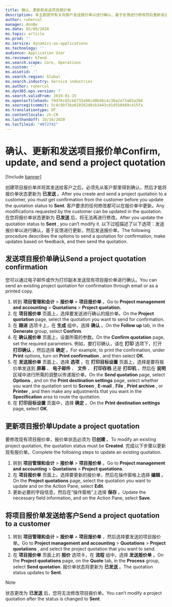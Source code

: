 ```yaml
---
title: 确认、更新和发送项目报价单
description: 本主题提供有关向客户发送报价单以进行确认、基于反馈进行修改然后重新发送报价单的信息。
author: ruhercul
manager: AnnBe
ms.date: 05/09/2020
ms.topic: article
ms.prod: ''
ms.service: dynamics-ax-applications
ms.technology: ''
audience: Application User
ms.reviewer: kfend
ms.search.scope: Core, Operations
ms.custom: ''
ms.assetid: ''
ms.search.region: Global
ms.search.industry: Service industries
ms.author: ruhercul
ms.dyn365.ops.version: 7
ms.search.validFrom: 2019-01-15
ms.openlocfilehash: f9d76c65cb6732a96cd0bd6c4c36a2a73a65a2b6
ms.sourcegitcommit: 5c4c9bf3ba018562d6cb3443c01d550489c415fa
ms.translationtype: HT
ms.contentlocale: zh-CN
ms.lasthandoff: 10/16/2020
ms.locfileid: "4072742"
---
```

# <a name="confirm-update-and-send-a-project-quotation"></a><span data-ttu-id="d1e13-103">确认、更新和发送项目报价单</span><span class="sxs-lookup"><span data-stu-id="d1e13-103">Confirm, update, and send a project quotation</span></span>

[!include [banner](../includes/banner.md)]

<span data-ttu-id="d1e13-104">创建项目报价单并将其发送给客户之后，必须先从客户那里得到确认，然后才能将报价单状态更新为 **已发送** 。</span><span class="sxs-lookup"><span data-stu-id="d1e13-104">After you create and send a project quotation to a customer, you must get confirmation from the customer before you update the quotation status to **Sent**.</span></span> <span data-ttu-id="d1e13-105">客户要求的任何修改都可以在报价单中更新。</span><span class="sxs-lookup"><span data-stu-id="d1e13-105">Any modifications requested by the customer can be updated in the quotation.</span></span> <span data-ttu-id="d1e13-106">在您将报价单状态更新为 **已发送** 后，将无法再进行修改。</span><span class="sxs-lookup"><span data-stu-id="d1e13-106">After you update the quotation status to **Sent** , you can’t modify it.</span></span> <span data-ttu-id="d1e13-107">以下过程描述了以下选项：发送报价单以进行确认，基于反馈进行更新，然后发送报价单。</span><span class="sxs-lookup"><span data-stu-id="d1e13-107">The following procedure describes the options to send a quotation for confirmation, make updates based on feedback, and then send the quotation.</span></span>

## <a name="send-a-project-quotation-confirmation"></a><span data-ttu-id="d1e13-108">发送项目报价单确认</span><span class="sxs-lookup"><span data-stu-id="d1e13-108">Send a project quotation confirmation</span></span>  

<span data-ttu-id="d1e13-109">您可以通过电子邮件或作为打印副本发送现有项目报价单进行确认。</span><span class="sxs-lookup"><span data-stu-id="d1e13-109">You can send an existing project quotation for confirmation through email or as a printed copy.</span></span> 

1. <span data-ttu-id="d1e13-110">转到 **项目管理和会计** > **报价单** > **项目报价单** 。</span><span class="sxs-lookup"><span data-stu-id="d1e13-110">Go to **Project management and accounting** > **Quotations** > **Project quotation.**</span></span> 
2. <span data-ttu-id="d1e13-111">在 **项目报价单** 页面上，选择要发送进行确认的报价单。</span><span class="sxs-lookup"><span data-stu-id="d1e13-111">On the **Project quotation** page, select the quotation you want to send for confirmation.</span></span> 
3. <span data-ttu-id="d1e13-112">在 **跟进** 选项卡上，在 **生成** 组中，选择 **确认** 。</span><span class="sxs-lookup"><span data-stu-id="d1e13-112">On the **Follow up** tab, in the **Generate** group, select **Confirm**.</span></span> 
4. <span data-ttu-id="d1e13-113">在 **确认报价单** 页面上，设置所需的参数。</span><span class="sxs-lookup"><span data-stu-id="d1e13-113">On the **Confirm quotation** page, set the required parameters.</span></span> <span data-ttu-id="d1e13-114">例如，要打印确认，请在 **打印** 选项下，打开 **打印确认** ，然后选择 **确定** 。</span><span class="sxs-lookup"><span data-stu-id="d1e13-114">For example, to print the confirmation, under **Print** options, turn on **Print confirmation** , and then select **OK**.</span></span>
5. <span data-ttu-id="d1e13-115">在 **发送报价单** 页面上，选择 **选项** ，在 **打印目标设置** 页面上，选择是要将报价单发送到 **屏幕** 、 **电子邮件** 、 **文件** 、 **打印存档** 还是 **打印机** ，然后在 **说明** 区域中进行所需的调整以传递报价单。</span><span class="sxs-lookup"><span data-stu-id="d1e13-115">On the **Send quotation** page, select **Options** , and on the **Print destination settings** page, select whether you want the quotation sent to **Screen** , **E-mail** , **File** , **Print archive** , or **Printer** , and then make any adjustments that you want in the **Specification** area to route the quotation.</span></span>
6. <span data-ttu-id="d1e13-116">在 **打印目标设置** 页面中，选择 **确定** 。</span><span class="sxs-lookup"><span data-stu-id="d1e13-116">On the **Print destination settings** page, select **OK**.</span></span>  

## <a name="update-a-project-quotation"></a><span data-ttu-id="d1e13-117">更新项目报价单</span><span class="sxs-lookup"><span data-stu-id="d1e13-117">Update a project quotation</span></span>

<span data-ttu-id="d1e13-118">要修改现有项目报价单，报价单状态必须为 **已创建** 。</span><span class="sxs-lookup"><span data-stu-id="d1e13-118">To modify an existing project quotation, the quotation status must be **Created**.</span></span> <span data-ttu-id="d1e13-119">完成以下步骤以更新现有报价单。</span><span class="sxs-lookup"><span data-stu-id="d1e13-119">Complete the following steps to update an existing quotation.</span></span> 

1. <span data-ttu-id="d1e13-120">转到 **项目管理和会计** > **报价单** > **项目报价单** 。</span><span class="sxs-lookup"><span data-stu-id="d1e13-120">Go to **Project management and accounting** > **Quotations** > **Project quotations**.</span></span>
2. <span data-ttu-id="d1e13-121">在 **项目报价单** 页面上，选择要更新的报价单，然后在操作窗格上选择 **编辑** 。</span><span class="sxs-lookup"><span data-stu-id="d1e13-121">On the **Project quotations** page, select the quotation you want to update and on the Action Pane, select **Edit**.</span></span>
3. <span data-ttu-id="d1e13-122">更新必要的字段信息，然后在“操作窗格”上选择 **保存** 。</span><span class="sxs-lookup"><span data-stu-id="d1e13-122">Update the necessary field information, and on the Action Pane, select **Save**.</span></span>  

## <a name="send-a-project-quotation-to-a-customer"></a><span data-ttu-id="d1e13-123">将项目报价单发送给客户</span><span class="sxs-lookup"><span data-stu-id="d1e13-123">Send a project quotation to a customer</span></span> 

1. <span data-ttu-id="d1e13-124">转到 **项目管理和会计** > **报价单** > **项目报价单** ，然后选择要发送的项目报价单。</span><span class="sxs-lookup"><span data-stu-id="d1e13-124">Go to **Project management and accounting** > **Quotations** > **Project quotations** , and select the project quotation that you want to send.</span></span>
2. <span data-ttu-id="d1e13-125">在 **项目报价单** 页面上的 **报价** 选项卡，在 **流程** 组中，选择 **发送报价单** 。</span><span class="sxs-lookup"><span data-stu-id="d1e13-125">On the **Project quotations** page, on the **Quote** tab, in the **Process** group, select **Send quotation**.</span></span> <span data-ttu-id="d1e13-126">报价单状态将更新为 **已发送** 。</span><span class="sxs-lookup"><span data-stu-id="d1e13-126">The quotation status updates to **Sent**.</span></span>

> [!NOTE]
> <span data-ttu-id="d1e13-127">状态更改为 **已发送** 后，您将无法修改项目报价单。</span><span class="sxs-lookup"><span data-stu-id="d1e13-127">You can’t modify a project quotation after the status is changed to **Sent**.</span></span>

